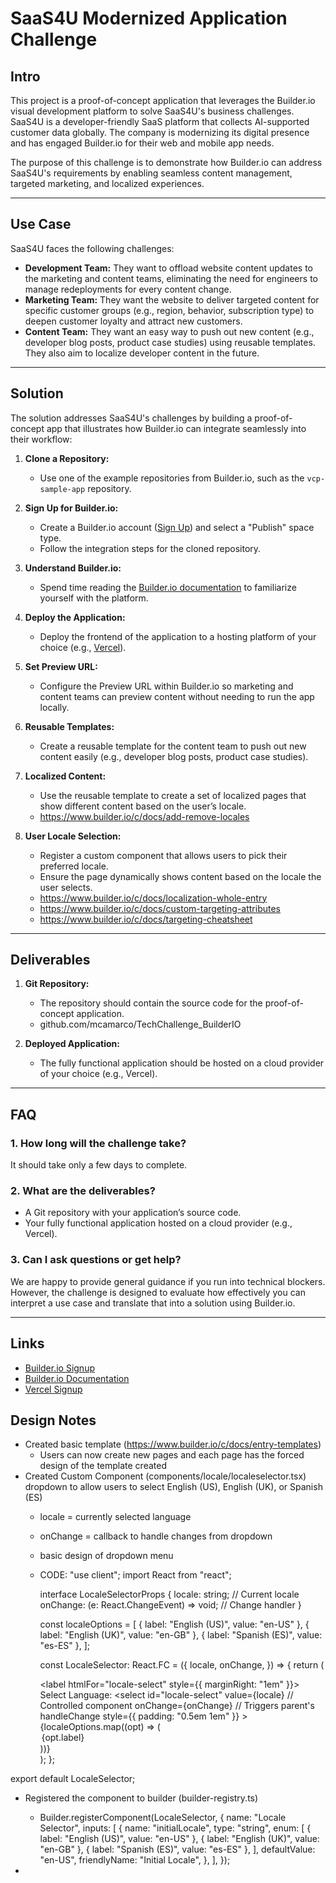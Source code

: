 # SaaS4U Modernized Application Challenge

## Intro

This project is a proof-of-concept application that leverages the Builder.io visual development platform to solve SaaS4U's business challenges. SaaS4U is a developer-friendly SaaS platform that collects AI-supported customer data globally. The company is modernizing its digital presence and has engaged Builder.io for their web and mobile app needs.

The purpose of this challenge is to demonstrate how Builder.io can address SaaS4U's requirements by enabling seamless content management, targeted marketing, and localized experiences.

---

## Use Case

SaaS4U faces the following challenges:

- **Development Team:** They want to offload website content updates to the marketing and content teams, eliminating the need for engineers to manage redeployments for every content change.
- **Marketing Team:** They want the website to deliver targeted content for specific customer groups (e.g., region, behavior, subscription type) to deepen customer loyalty and attract new customers.
- **Content Team:** They want an easy way to push out new content (e.g., developer blog posts, product case studies) using reusable templates. They also aim to localize developer content in the future.

---

## Solution

The solution addresses SaaS4U's challenges by building a proof-of-concept app that illustrates how Builder.io can integrate seamlessly into their workflow:

1. **Clone a Repository:**
   - Use one of the example repositories from Builder.io, such as the `vcp-sample-app` repository.

2. **Sign Up for Builder.io:**
   - Create a Builder.io account ([Sign Up](https://builder.io/signup)) and select a "Publish" space type.
   - Follow the integration steps for the cloned repository.

3. **Understand Builder.io:**
   - Spend time reading the [Builder.io documentation](https://builder.io/docs/) to familiarize yourself with the platform.

4. **Deploy the Application:**
   - Deploy the frontend of the application to a hosting platform of your choice (e.g., [Vercel](https://vercel.com/signup)).

5. **Set Preview URL:**
   - Configure the Preview URL within Builder.io so marketing and content teams can preview content without needing to run the app locally.

6. **Reusable Templates:**
   - Create a reusable template for the content team to push out new content easily (e.g., developer blog posts, product case studies).

7. **Localized Content:**
   - Use the reusable template to create a set of localized pages that show different content based on the user’s locale.
   - https://www.builder.io/c/docs/add-remove-locales
  

8. **User Locale Selection:**
   - Register a custom component that allows users to pick their preferred locale.
   - Ensure the page dynamically shows content based on the locale the user selects.
   - https://www.builder.io/c/docs/localization-whole-entry
   - https://www.builder.io/c/docs/custom-targeting-attributes
   - https://www.builder.io/c/docs/targeting-cheatsheet
---

## Deliverables

1. **Git Repository:**
   - The repository should contain the source code for the proof-of-concept application.
   - github.com/mcamarco/TechChallenge_BuilderIO

2. **Deployed Application:**
   - The fully functional application should be hosted on a cloud provider of your choice (e.g., Vercel).
   

---

## FAQ

### 1. How long will the challenge take?
It should take only a few days to complete.

### 2. What are the deliverables?
- A Git repository with your application’s source code.
- Your fully functional application hosted on a cloud provider (e.g., Vercel).

### 3. Can I ask questions or get help?
We are happy to provide general guidance if you run into technical blockers. However, the challenge is designed to evaluate how effectively you can interpret a use case and translate that into a solution using Builder.io.

--- 

## Links

- [Builder.io Signup](https://builder.io/signup)
- [Builder.io Documentation](https://builder.io/docs)
- [Vercel Signup](https://vercel.com/signup)

## Design Notes
- Created basic template (https://www.builder.io/c/docs/entry-templates)
  - Users can now create new pages and each page has the forced design of the template created
- Created Custom Component (components/locale/localeselector.tsx) dropdown to allow users to select English (US), English (UK), or Spanish (ES)
  - locale = currently selected language
  - onChange = callback to handle changes from dropdown
  - basic design of dropdown menu
  - CODE: 
          "use client";
      import React from "react";

      interface LocaleSelectorProps {
        locale: string; // Current locale
        onChange: (e: React.ChangeEvent<HTMLSelectElement>) => void; // Change handler
      }

      const localeOptions = [
        { label: "English (US)", value: "en-US" },
        { label: "English (UK)", value: "en-GB" },
        { label: "Spanish (ES)", value: "es-ES" },
      ];

      const LocaleSelector: React.FC<LocaleSelectorProps> = ({
        locale,
        onChange,
      }) => {
        return (
          <div>
            <label htmlFor="locale-select" style={{ marginRight: "1em" }}>
              Select Language:
            </label>
            <select
              id="locale-select"
              value={locale} // Controlled component
              onChange={onChange} // Triggers parent's handleChange
              style={{ padding: "0.5em 1em" }}
            >
              {localeOptions.map((opt) => (
                <option key={opt.value} value={opt.value}>
                  {opt.label}
                </option>
              ))}
            </select>
          </div>
        );
      };

export default LocaleSelector;
- Registered the component to builder (builder-registry.ts)
  - Builder.registerComponent(LocaleSelector, {
      name: "Locale Selector",
      inputs: [
        {
          name: "initialLocale",
          type: "string",
          enum: [
            { label: "English (US)", value: "en-US" },
            { label: "English (UK)", value: "en-GB" },
            { label: "Spanish (ES)", value: "es-ES" },
          ],
          defaultValue: "en-US",
          friendlyName: "Initial Locale",
        },
      ],
    });

- 